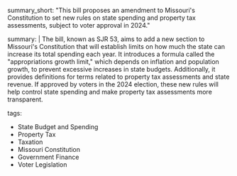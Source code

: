 summary_short: "This bill proposes an amendment to Missouri's Constitution to set new rules on state spending and property tax assessments, subject to voter approval in 2024."

summary: |
  The bill, known as SJR 53, aims to add a new section to Missouri's Constitution that will establish limits on how much the state can increase its total spending each year. It introduces a formula called the "appropriations growth limit," which depends on inflation and population growth, to prevent excessive increases in state budgets. Additionally, it provides definitions for terms related to property tax assessments and state revenue. If approved by voters in the 2024 election, these new rules will help control state spending and make property tax assessments more transparent.

tags:
  - State Budget and Spending
  - Property Tax
  - Taxation
  - Missouri Constitution
  - Government Finance
  - Voter Legislation
